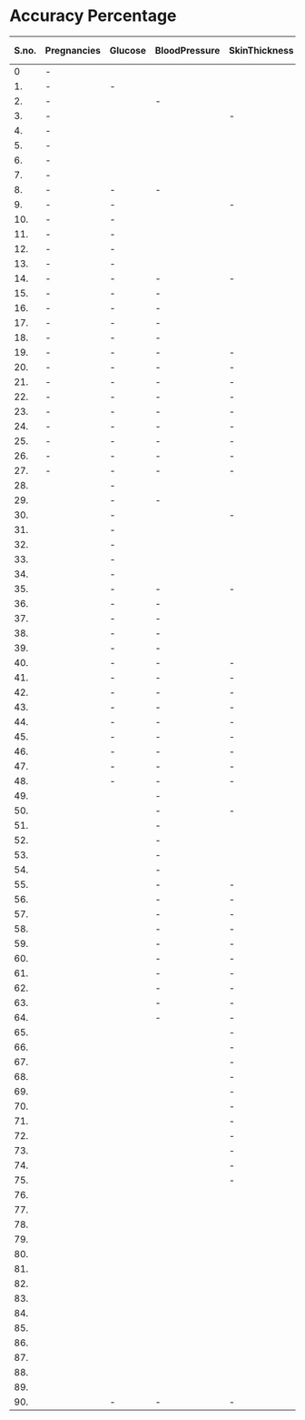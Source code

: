 # Accuracy Percentage 



S.no. | Pregnancies | Glucose | BloodPressure | SkinThickness | Insulin | BMI | DiabetesPedigreeFunction | Age | Accuracy Percentage 
| ------------- | ------------- | ------------- | ------------- | ------------- | ------------- | ------------- | ------------- | ------------- | ------------- |
|  0 | - |  |  |  |  |  |  |  |  65.0%
|  1. | - | - |  |  |  |  |  |  |  77.0%
|  2. | - |  | - |  |  |  |  |  |  65.0%
|  3. | - |  |  | - |  |  |  |  |  64.0%
|  4. | - |  |  |  | - |  |  |  |  64.0%
|  5. | - |  |  |  |  | - |  |  |  64.0%
|  6. | - |  |  |  |  |  | - |  |  64.0%
|  7. | - |  |  |  |  |  |  | - |  62.0%
|  8. | - | - | - |  |  |  |  |  |  78.0%
|  9. | - | - |  | - |  |  |  |  |  78.0%
|  10. | - | - |  |  | - |  |  |  |  77.0%
|  11. | - | - |  |  |  | - |  |  |  78.0%
|  12. | - | - |  |  |  |  | - |  |  72.0%
|  13. | - | - |  |  |  |  |  | - |  76.0%
|  14. | - | - | - | - |  |  |  |  |  79.0%
|  15. | - | - | - |  | - |  |  |  |  78.0%
|  16. | - | - | - |  |  | - |  |  |  76.0%
|  17. | - | - | - |  |  |  | - |  |  74.0%
|  18. | - | - | - |  |  |  |  | - |  78.0%
|  19. | - | - | - | - | - |  |  |  |  79.0%
|  20. | - | - | - | - |  | - |  |  |  76.0%
|  21. | - | - | - | - |  |  | - |  |  77.0%
|  22. | - | - | - | - |  |  |  | - |  81.0%
|  23. | - | - | - | - | - |  |  |  |  76.0%
|  24. | - | - | - | - | - |  | - |  |  77.0%
|  25. | - | - | - | - | - |  |  | - |  80.0%
|  26. | - | - | - | - | - | - | - |  |  76.0%
|  27. | - | - | - | - | - | - |  | - |  78.0%
|  28. |  | - |  |  |  |  |  |  |  77.0%
|  29. |  | - | - |  |  |  |  |  |  77.0%
|  30. |  | - |  | - |  |  |  |  |  78.0%
|  31. |  | - |  |  | - |  |  |  |  77.0%
|  32. |  | - |  |  |  | - |  |  |  74.0%
|  33. |  | - |  |  |  |  | - |  |  75.0%
|  34. |  | - |  |  |  |  |  | - |  77.0%
|  35. |  | - | - | - |  |  |  |  |  77.0%
|  36. |  | - | - |  | - |  |  |  |  77.0%
|  37. |  | - | - |  |  | - |  |  |  72.0%
|  38. |  | - | - |  |  |  | - |  |  74.0%
|  39. |  | - | - |  |  |  |  | - |  76.0%
|  40. |  | - | - | - | - |  |  |  |  76.0%
|  41. |  | - | - | - |  | - |  |  |  71.0%
|  42. |  | - | - | - |  |  | - |  |  74.0%
|  43. |  | - | - | - |  |  |  | - |  78.0%
|  44. |  | - | - | - | - | - |  |  |  73.0%
|  45. |  | - | - | - | - |  | - |  |  75.0%
|  46. |  | - | - | - | - |  |  | - |  78.0%
|  47. |  | - | - | - | - | - | - |  |  74.0%
|  48. |  | - | - | - | - | - |  | - |  78.0%
|  49. |  |  | - |  |  |  |  |  |  63.0%
|  50. |  |  | - | - |  |  |  |  |  63.0%
|  51. |  |  | - |  | - |  |  |  |  65.0%
|  52. |  |  | - |  |  | - |  |  |  64.0%
|  53. |  |  | - |  |  |  | - |  |  62.0%
|  54. |  |  | - |  |  |  |  | - |  62.0%
|  55. |  |  | - | - | - |  |  |  |  65.0%
|  56. |  |  | - | - |  | - |  |  |  66.0%
|  57. |  |  | - | - |  |  | - |  |  63.0%
|  58. |  |  | - | - |  |  |  | - |  64.0%
|  59. |  |  | - | - | - | - |  |  |  63.0%
|  60. |  |  | - | - | - |  | - |  |  64.0%
|  61. |  |  | - | - | - |  |  | - |  65.0%
|  62. |  |  | - | - | - | - | - |  |  67.0%
|  63. |  |  | - | - | - | - |  | - |  67.0%
|  64. |  |  | - | - | - | - | - | - |  69.0%
|  65. |  |  |  | - |  |  |  |  |  63.0%
|  66. |  |  |  | - | - |  |  |  |  65.0%
|  67. |  |  |  | - |  | - |  |  |  64.0%
|  68. |  |  |  | - |  |  | - |  |  62.0%
|  69. |  |  |  | - |  |  |  | - |  65.0%
|  70. |  |  |  | - | - | - |  |  |  64.0%
|  71. |  |  |  | - | - |  | - |  |  65.0%
|  72. |  |  |  | - | - |  |  | - |  64.0%
|  73. |  |  |  | - | - | - | - |  |  68.0%
|  74. |  |  |  | - | - | - |  | - |  69.0%
|  75. |  |  |  | - | - | - | - | - |  70.0%
|  76. |  |  |  |  | - |  |  |  |  64.0%
|  77. |  |  |  |  | - | - |  |  |  65.0%
|  78. |  |  |  |  | - |  | - |  |  65.0%
|  79. |  |  |  |  | - |  |  | - |  65.0%
|  80. |  |  |  |  | - | - | - |  |  68.0%
|  81. |  |  |  |  | - | - |  | - |  67.0%
|  82. |  |  |  |  | - | - | - | - |  70.0%
|  83. |  |  |  |  |  | - |  |  |  65.0%
|  84. |  |  |  |  |  | - | - |  |  68.0%
|  85. |  |  |  |  |  | - | | - |  64.0%
|  86. |  |  |  |  |  | - | - | - |  69.0%
|  87. |  |  |  |  |  |  | - |  |  62.0%
|  88. |  |  |  |  |  |  | - | - |  61.0%
|  89. |  |  |  |  |  |  |  | - |  62.0%
|  90. |  | - | - | - | - | - | - | - |  77.0%





